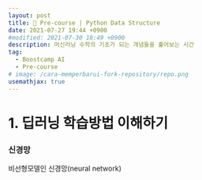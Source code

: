 ```yaml
---
layout: post
title: 🌱 Pre-course | Python Data Structure
date: 2021-07-27 19:44 +0900
#modified: 2021-07-30 18:49 +0900
description: 머신러닝 수학의 기초가 되는 개념들을 훑어보는 시간
tag:
  - Boostcamp AI
  - Pre-course
# image: /cara-memperbarui-fork-repository/repo.png
usemathjax: true
---
```


# 1. 딥러닝 학습방법 이해하기

### 신경망

비선형모델인 신경망(neural network)